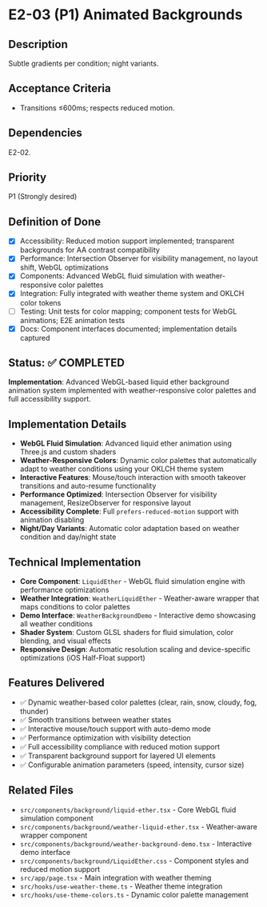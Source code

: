 # E2-03 (P1) Animated Backgrounds

## Description
Subtle gradients per condition; night variants.

## Acceptance Criteria

* Transitions ≤600ms; respects reduced motion.

## Dependencies
E2-02.

## Priority
P1 (Strongly desired)

## Definition of Done
- [x] Accessibility: Reduced motion support implemented; transparent backgrounds for AA contrast compatibility
- [x] Performance: Intersection Observer for visibility management, no layout shift, WebGL optimizations
- [x] Components: Advanced WebGL fluid simulation with weather-responsive color palettes
- [x] Integration: Fully integrated with weather theme system and OKLCH color tokens
- [ ] Testing: Unit tests for color mapping; component tests for WebGL animations; E2E animation tests
- [x] Docs: Component interfaces documented; implementation details captured

## Status: ✅ COMPLETED
**Implementation**: Advanced WebGL-based liquid ether background animation system implemented with weather-responsive color palettes and full accessibility support.

## Implementation Details
- **WebGL Fluid Simulation**: Advanced liquid ether animation using Three.js and custom shaders
- **Weather-Responsive Colors**: Dynamic color palettes that automatically adapt to weather conditions using your OKLCH theme system
- **Interactive Features**: Mouse/touch interaction with smooth takeover transitions and auto-resume functionality
- **Performance Optimized**: Intersection Observer for visibility management, ResizeObserver for responsive layout
- **Accessibility Complete**: Full `prefers-reduced-motion` support with animation disabling
- **Night/Day Variants**: Automatic color adaptation based on weather condition and day/night state

## Technical Implementation
- **Core Component**: `LiquidEther` - WebGL fluid simulation engine with performance optimizations
- **Weather Integration**: `WeatherLiquidEther` - Weather-aware wrapper that maps conditions to color palettes
- **Demo Interface**: `WeatherBackgroundDemo` - Interactive demo showcasing all weather conditions
- **Shader System**: Custom GLSL shaders for fluid simulation, color blending, and visual effects
- **Responsive Design**: Automatic resolution scaling and device-specific optimizations (iOS Half-Float support)

## Features Delivered
- ✅ Dynamic weather-based color palettes (clear, rain, snow, cloudy, fog, thunder)
- ✅ Smooth transitions between weather states
- ✅ Interactive mouse/touch support with auto-demo mode
- ✅ Performance optimization with visibility detection
- ✅ Full accessibility compliance with reduced motion support
- ✅ Transparent background support for layered UI elements
- ✅ Configurable animation parameters (speed, intensity, cursor size)

## Related Files
- `src/components/background/liquid-ether.tsx` - Core WebGL fluid simulation component
- `src/components/background/weather-liquid-ether.tsx` - Weather-aware wrapper component
- `src/components/background/weather-background-demo.tsx` - Interactive demo interface
- `src/components/background/LiquidEther.css` - Component styles and reduced motion support
- `src/app/page.tsx` - Main integration with weather theming
- `src/hooks/use-weather-theme.ts` - Weather theme integration
- `src/hooks/use-theme-colors.ts` - Dynamic color palette management
